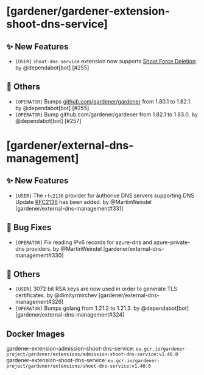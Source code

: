 # [gardener/gardener-extension-shoot-dns-service]

## ✨ New Features

- `[USER]` `shoot-dns-service` extension now supports [Shoot Force Deletion](https://github.com/gardener/gardener/blob/master/docs/usage/shoot_operations.md#force-deletion).  by @dependabot[bot] [#255]
## 🏃 Others

- `[OPERATOR]` Bumps [github.com/gardener/gardener](https://github.com/gardener/gardener) from 1.80.1 to 1.82.1. by @dependabot[bot] [#255]
- `[OPERATOR]` Bump github.com/gardener/gardener from 1.82.1 to 1.83.0. by @dependabot[bot] [#257]
# [gardener/external-dns-management]

## ✨ New Features

- `[USER]` The `rfc2136` provider for authorive DNS servers supporting DNS Update [RFC2136](https://datatracker.ietf.org/doc/html/rfc2136) has been added. by @MartinWeindel [gardener/external-dns-management#331]
## 🐛 Bug Fixes

- `[OPERATOR]` Fix reading IPv6 records for azure-dns and azure-private-dns providers. by @MartinWeindel [gardener/external-dns-management#330]
## 🏃 Others

- `[USER]` 3072 bit RSA keys are now used in order to generate TLS certificates. by @dimityrmirchev [gardener/external-dns-management#326]
- `[OPERATOR]` Bumps golang from 1.21.2 to 1.21.3. by @dependabot[bot] [gardener/external-dns-management#324]

## Docker Images
gardener-extension-admission-shoot-dns-service: `eu.gcr.io/gardener-project/gardener/extensions/admission-shoot-dns-service:v1.40.0`
gardener-extension-shoot-dns-service: `eu.gcr.io/gardener-project/gardener/extensions/shoot-dns-service:v1.40.0`
